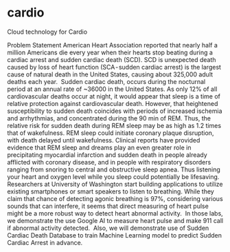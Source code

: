 # cardio
Cloud technology for Cardio

Problem Statement
American Heart Association reported that nearly half a million Americans die every year when their hearts stop beating during a cardiac arrest and sudden cardiac death (SCD). SCD is unexpected death caused by loss of heart function (SCA - sudden cardiac arrest) is the largest cause of natural death in the United States, causing about 325,000 adult deaths each year. 
Sudden cardiac death, occurs during the nocturnal period at an annual rate of ~36000 in the United States. As only 12% of all cardiovascular deaths occur at night, it would appear that sleep is a time of relative protection against cardiovascular death. However,  that heightened susceptibility to sudden death coincides with periods of increased ischemia and arrhythmias, and concentrated during the 90 min of REM. Thus, the relative risk for sudden death during REM sleep may be as high as 1.2 times that of wakefulness.
REM sleep could initiate coronary plaque disruption, with death delayed until wakefulness. Clinical reports have provided evidence that REM sleep and dreams play an even greater role in precipitating myocardial infarction and sudden death in people already afflicted with coronary disease, and in people with respiratory disorders ranging from snoring to central and obstructive sleep apnea.
Thus listening your heart and oxygen level while you sleep could potentially be lifesaving. Researchers at University of Washington start building applications to utilize existing smartphones or smart speakers to listen to breathing. While they claim that chance of detecting agonic breathing is 97%,  considering various sounds that can interfere, it seems that direct measuring of heart pulse might be a more robust way  to detect heart abnormal activity. 
In those labs, we demonstrate the use  Google AI to measure heart pulse and make 911 call if abnormal activity detected. 
Also, we will demonstrate use of Sudden Cardiac Death Database to train Machine Learning model to predict Sudden Cardiac Arrest in advance.

